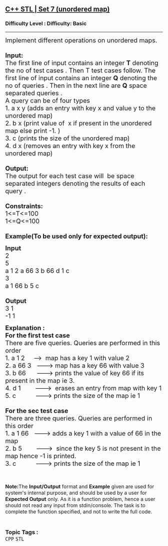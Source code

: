 <h2><a href="https://www.geeksforgeeks.org/problems/c-stl-set-7-unordered-map/1?page=4&difficulty=Basic&status=unsolved,attempted&sortBy=accuracy">C++ STL | Set 7 (unordered map)</a></h2><h3>Difficulty Level : Difficulty: Basic</h3><hr><div class="problems_problem_content__Xm_eO"><p><span style="font-size:20px">Implement different operations on unordered maps.<br>
<br>
<strong>Input:</strong><br>
The first line of input contains an integer <strong>T</strong> denoting the no of test cases . Then T test cases follow. The first line of input contains an integer <strong>Q</strong> denoting the no of queries . Then in the next line are <strong>Q</strong>&nbsp;space separated queries .<br>
A query can be of four&nbsp;types&nbsp;<br>
1. a x y&nbsp;(adds an entry&nbsp;with key x and value&nbsp;y to the unordered map)<br>
2. b x (print value of &nbsp;x if&nbsp;present in the unordered map else print -1.&nbsp;)<br>
3. c (prints the size of the unordered map)<br>
4. d x (removes an entry&nbsp;with key x from the unordered&nbsp;map)<br>
<br>
<strong>Output:</strong><br>
The output for each test case will&nbsp;&nbsp;be space separated integers denoting the results of each query .&nbsp;<br>
<br>
<strong>Constraints:</strong><br>
1&lt;=T&lt;=100<br>
1&lt;=Q&lt;=100<br>
<br>
<strong>Example(To be used only for expected output):</strong></span></p>

<p><span style="font-size:20px"><strong>Input</strong><br>
2<br>
5<br>
a 1 2 a 66 3 b 66 d 1&nbsp;c<br>
3<br>
a 1 66 b 5 c<br>
<br>
<strong>Output</strong><br>
3 1<br>
-1 1</span></p>

<p><span style="font-size:20px"><strong>Explanation :<br>
For the first test case</strong><br>
There are five&nbsp;queries.&nbsp;Queries&nbsp;are&nbsp;performed in this order<br>
1. a 1 2 &nbsp; &nbsp; --&gt; &nbsp;map has a key 1 with value 2&nbsp;<br>
2. a 66 3 &nbsp; ---&gt;&nbsp;map has a key 66 with value 3<br>
3. b 66 &nbsp; &nbsp; &nbsp;---&gt; prints the value of key 66 if its present in the map ie 3.<br>
4. d 1&nbsp; &nbsp; &nbsp; &nbsp; ---&gt; &nbsp;erases an entry from map with key 1<br>
5. c &nbsp; &nbsp; &nbsp; &nbsp; &nbsp; ---&gt; prints the size of the map ie 1<br>
<br>
<strong>For the sec test case&nbsp;</strong><br>
There are three&nbsp;queries.&nbsp;Queries&nbsp;are&nbsp;performed in this order<br>
1. a 1 66 &nbsp; ---&gt; adds a key 1 with a value of 66 in the map<br>
2. b 5 &nbsp; &nbsp; &nbsp; &nbsp;---&gt; &nbsp;since the key 5 is not present in the map hence -1 is printed.<br>
3. c &nbsp; &nbsp; &nbsp; &nbsp; &nbsp; ---&gt; prints the size of the map ie 1</span><br>
<br>
<br>
<br>
<span style="font-size:16px"><strong>Note:</strong>The <strong>Input/Output</strong> format and <strong>Example</strong> given are used for system's internal purpose, and should be used by a user for <strong>Expected Output</strong> only. As it is a function problem, hence a user should not read any input from stdin/console. The task is to complete the function specified, and not to write the full code.</span></p>
</div><br><p><span style=font-size:18px><strong>Topic Tags : </strong><br><code>CPP</code>&nbsp;<code>STL</code>&nbsp;